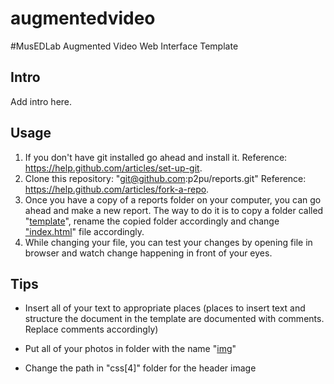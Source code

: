 augmentedvideo
==============

#MusEDLab Augmented Video Web Interface Template

## Intro
Add intro here.

## Usage
1. If you don't have git installed go ahead and install it.
Reference: https://help.github.com/articles/set-up-git.
2. Clone this repository: "git@github.com:p2pu/reports.git"
Reference: https://help.github.com/articles/fork-a-repo.
3. Once you have a copy of a reports folder on your computer, you can go ahead and make a
new report. The way to do it is to copy a folder called "[template][1]", rename
the copied folder accordingly and change ["index.html][2]"
file accordingly.
4. While changing your file, you can test your changes by opening file in browser and watch change
happening in front of your eyes.

## Tips
* Insert all of your text to appropriate places (places to insert text and structure the
document in the template are documented with comments. Replace comments accordingly)
* Put all of your photos in folder with the name "[img][3]"
* Change the path in "css[4]" folder for the header image


  [1]: https://github.com/p2pu/reports/tree/gh-pages/reports/template
  [2]: https://github.com/p2pu/reports/tree/gh-pages/reports/template/index.html
  [3]: https://github.com/p2pu/reports/tree/gh-pages/reports/template/img
  [3]: https://github.com/p2pu/reports/tree/gh-pages/reports/template/css/styles.css
